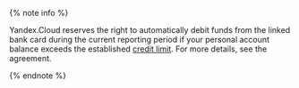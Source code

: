 {% note info %}

Yandex.Cloud reserves the right to automatically debit funds from the linked bank card during the current reporting period if your personal account balance exceeds the established [credit limit](../concepts/credit-limit.md). For more details, see the agreement.

{% endnote %}
